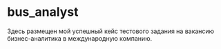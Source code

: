 # bus_analyst
Здесь размещен мой успешный кейс тестового задания на вакансию бизнес-аналитика в международную компанию.
